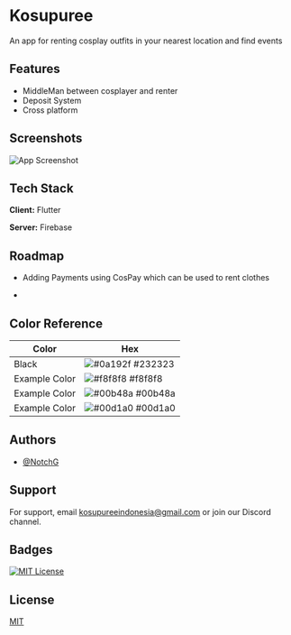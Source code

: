 
# Kosupuree

 An app for renting cosplay outfits in your nearest location and find events


## Features

- MiddleMan between cosplayer and renter
- Deposit System
- Cross platform


## Screenshots

![App Screenshot](https://via.placeholder.com/468x300?text=App+Screenshot+Here)


## Tech Stack

**Client:** Flutter

**Server:** Firebase


## Roadmap

- Adding Payments using CosPay which can be used to rent clothes

- 

## Color Reference

| Color             | Hex                                                                |
| ----------------- | ------------------------------------------------------------------ |
| Black | ![#0a192f](https://via.placeholder.com/10/232323?text=+) #232323 |
| Example Color | ![#f8f8f8](https://via.placeholder.com/10/f8f8f8?text=+) #f8f8f8 |
| Example Color | ![#00b48a](https://via.placeholder.com/10/00b48a?text=+) #00b48a |
| Example Color | ![#00d1a0](https://via.placeholder.com/10/00b48a?text=+) #00d1a0 |


## Authors

- [@NotchG](https://www.github.com/NotchG)


## Support

For support, email kosupureeindonesia@gmail.com or join our Discord channel.


## Badges


[![MIT License](https://img.shields.io/badge/License-MIT-green.svg)](https://choosealicense.com/licenses/mit/)


## License

[MIT](https://choosealicense.com/licenses/mit/)

